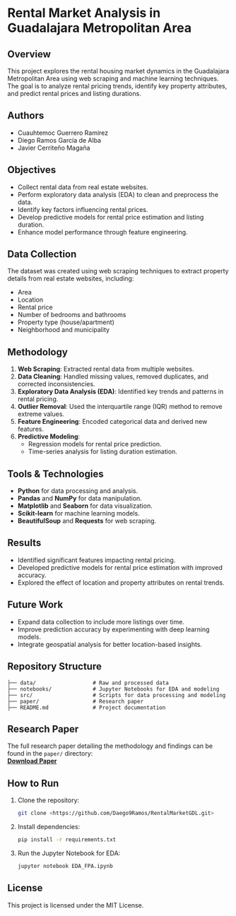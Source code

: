 # Rental Market Analysis in Guadalajara Metropolitan Area

## Overview
This project explores the rental housing market dynamics in the Guadalajara Metropolitan Area using web scraping and machine learning techniques. The goal is to analyze rental pricing trends, identify key property attributes, and predict rental prices and listing durations.

## Authors
- Cuauhtemoc Guerrero Ramírez
- Diego Ramos García de Alba
- Javier Cerriteño Magaña

## Objectives
- Collect rental data from real estate websites.
- Perform exploratory data analysis (EDA) to clean and preprocess the data.
- Identify key factors influencing rental prices.
- Develop predictive models for rental price estimation and listing duration.
- Enhance model performance through feature engineering.

## Data Collection
The dataset was created using web scraping techniques to extract property details from real estate websites, including:
- Area
- Location
- Rental price
- Number of bedrooms and bathrooms
- Property type (house/apartment)
- Neighborhood and municipality

## Methodology
1. **Web Scraping**: Extracted rental data from multiple websites.
2. **Data Cleaning**: Handled missing values, removed duplicates, and corrected inconsistencies.
3. **Exploratory Data Analysis (EDA)**: Identified key trends and patterns in rental pricing.
4. **Outlier Removal**: Used the interquartile range (IQR) method to remove extreme values.
5. **Feature Engineering**: Encoded categorical data and derived new features.
6. **Predictive Modeling**:
   - Regression models for rental price prediction.
   - Time-series analysis for listing duration estimation.

## Tools & Technologies
- **Python** for data processing and analysis.
- **Pandas** and **NumPy** for data manipulation.
- **Matplotlib** and **Seaborn** for data visualization.
- **Scikit-learn** for machine learning models.
- **BeautifulSoup** and **Requests** for web scraping.

## Results
- Identified significant features impacting rental pricing.
- Developed predictive models for rental price estimation with improved accuracy.
- Explored the effect of location and property attributes on rental trends.

## Future Work
- Expand data collection to include more listings over time.
- Improve prediction accuracy by experimenting with deep learning models.
- Integrate geospatial analysis for better location-based insights.

## Repository Structure
```
├── data/                  # Raw and processed data
├── notebooks/             # Jupyter Notebooks for EDA and modeling
├── src/                   # Scripts for data processing and modeling
├── paper/                 # Research paper
├── README.md              # Project documentation
```

## Research Paper
The full research paper detailing the methodology and findings can be found in the `paper/` directory:  
**[Download Paper](paper/rental_market_analysis.pdf)**


## How to Run
1. Clone the repository:
   ```bash
   git clone <https://github.com/Daego9Ramos/RentalMarketGDL.git>
   ```
2. Install dependencies:
   ```bash
   pip install -r requirements.txt
   ```
3. Run the Jupyter Notebook for EDA:
   ```bash
   jupyter notebook EDA_FPA.ipynb
   ```

## License
This project is licensed under the MIT License.

